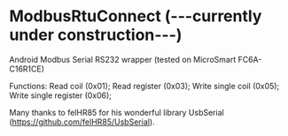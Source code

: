 # ModbusRtuConnect (---currently under construction---)
Android Modbus Serial RS232 wrapper
(tested on MicroSmart FC6A-C16R1CE)

Functions:
Read coil (0x01);
Read register (0x03);
Write single coil (0x05);
Write single register (0x06);


Many thanks to felHR85 for his wonderful library UsbSerial (https://github.com/felHR85/UsbSerial). 
